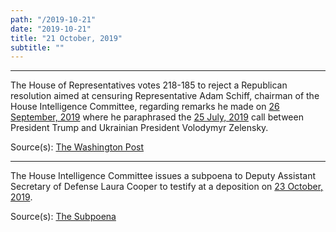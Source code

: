 ```yaml
---
path: "/2019-10-21"
date: "2019-10-21"
title: "21 October, 2019"
subtitle: ""
---
```


<tweet id="1186258762920792065"></tweet>

---

The House of Representatives votes 218-185 to reject a Republican resolution aimed at censuring Representative Adam Schiff, chairman of the House Intelligence Committee, regarding remarks he made on <a href="#2019-09-26">26 September, 2019</a> where he paraphrased the <a href="#2019-07-25">25 July, 2019</a> call between President Trump and Ukrainian President Volodymyr Zelensky.

<span class="sources">
Source(s): <a href="https://www.washingtonpost.com/politics/trump-impeachment-inquiry-live-updates/2019/10/21/c6630a30-f3e9-11e9-8cf0-4cc99f74d127_story.html" target="_blank" rel="noopener noreferrer">The Washington Post</a>
</span>

---

The House Intelligence Committee issues a subpoena to Deputy Assistant Secretary of Defense Laura Cooper to testify at a deposition on <a href="#2019-10-23">23 October, 2019</a>.

<span class="sources">
Source(s): <a href="https://int.nyt.com/data/documenthelper/1915-20191023-subpoena-laura-cooper/c527b06c2155f68aba22/optimized/full.pdf#page=1" target="_blank" rel="noopener noreferrer">The Subpoena</a>
</span>